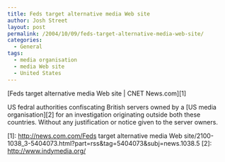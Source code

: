 ```yaml
---
title: Feds target alternative media Web site
author: Josh Street
layout: post
permalink: /2004/10/09/feds-target-alternative-media-web-site/
categories:
  - General
tags:
  - media organisation
  - media Web site
  - United States
---
```

[Feds target alternative media Web site | CNET News.com][1]

US fedral authorities confiscating British servers owned by a [US media organisation][2] for an investigation originating outside both these countries. Without any justification or notice given to the server owners.

 [1]: http://news.com.com/Feds target alternative media Web site/2100-1038_3-5404073.html?part=rss&tag=5404073&subj=news.1038.5
 [2]: http://www.indymedia.org/